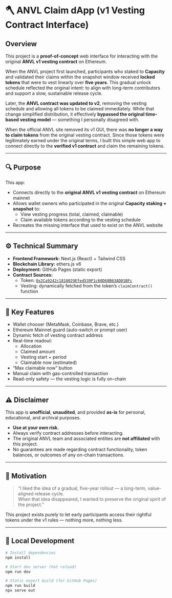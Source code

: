 # 🪓 ANVL Claim dApp (v1 Vesting Contract Interface)

## Overview

This project is a **proof-of-concept** web interface for interacting with the original **ANVL v1 vesting contract** on Ethereum.

When the ANVL project first launched, participants who staked to **Capacity** and validated their claims within the snapshot window received **locked tokens** that were to vest linearly over **five years**. This gradual unlock schedule reflected the original intent: to align with long-term contributors and support a slow, sustainable release cycle.

Later, the **ANVL contract was updated to v2**, removing the vesting schedule and allowing all tokens to be claimed immediately. While that change simplified distribution, it effectively **bypassed the original time-based vesting model** — something I personally disagreed with.

When the official ANVL site removed its v1 GUI, there was **no longer a way to claim tokens** from the original vesting contract. Since those tokens were legitimately earned under the original terms, I built this simple web app to connect directly to the **verified v1 contract** and claim the remaining tokens.

---

## 🔍 Purpose

This app:
- Connects directly to the **original ANVL v1 vesting contract** on Ethereum mainnet  
- Allows wallet owners who participated in the original **Capacity staking + snapshot** to:
  - View vesting progress (total, claimed, claimable)
  - Claim available tokens according to the vesting schedule
- Recreates the missing interface that used to exist on the ANVL website

---

## ⚙️ Technical Summary

- **Frontend Framework:** Next.js (React) + Tailwind CSS  
- **Blockchain Library:** ethers.js v6  
- **Deployment:** GitHub Pages (static export)  
- **Contract Sources:**
  - Token: [`0x2Ca9242c1810029Efed539F1c60D68B63AD01BFc`](https://etherscan.io/token/0x2Ca9242c1810029Efed539F1c60D68B63AD01BFc)
  - Vesting: dynamically fetched from the token’s `claimContract()` function

---

## 🧠 Key Features

- Wallet chooser (MetaMask, Coinbase, Brave, etc.)
- Ethereum Mainnet guard (auto-switch or prompt user)
- Dynamic fetch of vesting contract address
- Real-time readout:
  - Allocation
  - Claimed amount
  - Vesting start + period
  - Claimable now (estimated)
- “Max claimable now” button
- Manual claim with gas-controlled transaction
- Read-only safety — the vesting logic is fully on-chain

---

## ⚠️ Disclaimer

This app is **unofficial**, **unaudited**, and provided **as-is** for personal, educational, and archival purposes.

- **Use at your own risk.**  
- Always verify contract addresses before interacting.  
- The original ANVL team and associated entities are **not affiliated** with this project.  
- No guarantees are made regarding contract functionality, token balances, or outcomes of any on-chain transactions.

---

## 🧩 Motivation

> “I liked the idea of a gradual, five-year rollout — a long-term, value-aligned release cycle.  
> When that idea disappeared, I wanted to preserve the original spirit of the project.”

This project exists purely to let early participants access their rightful tokens under the v1 rules — nothing more, nothing less.

---

## 🧰 Local Development

```bash
# Install dependencies
npm install

# Start dev server (hot reload)
npm run dev

# Static export build (for GitHub Pages)
npm run build
npx serve out
